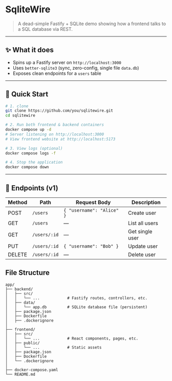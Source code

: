 # SqliteWire
> A dead-simple Fastify + SQLite demo showing how a frontend talks to a SQL database via REST.

---

## ✨ What it does
- Spins up a Fastify server on `http://localhost:3000`
- Uses `better-sqlite3` (sync, zero-config, single file `data.db`)
- Exposes clean endpoints for a `users` table

---

## 🚀 Quick Start

```bash
# 1. clone
git clone https://github.com/you/sqlitewire.git
cd sqlitewire

# 2. Run both frontend & backend containers
docker compose up -d
# Server listening on http://localhost:3000
# View frontend website at http://localhost:5173

# 3. View logs (optional)
docker compose logs -f

# 4. Stop the application
docker compose down

```

---

## 📡 Endpoints (v1)

| Method | Path        | Request Body                        | Description        |
|--------|-------------|-------------------------------------|--------------------|
| POST   | `/users`    | `{ "username": "Alice" }`           | Create user        |
| GET    | `/users`    | —                                   | List all users     |
| GET    | `/users/:id`| —                                   | Get single user    |
| PUT    | `/users/:id`| `{ "username": "Bob" }`             | Update user        |
| DELETE | `/users/:id`| —                                   | Delete user        |


## File Structure
```
app/
├── backend/
│   ├── src/
│   │   └── ...            # Fastify routes, controllers, etc.
│   ├── data/
│   │   └── app.db         # SQLite database file (persistent)
│   ├── package.json
│   ├── Dockerfile
│   ├── .dockerignore
│
├── frontend/
│   ├── src/
│   │   └── ...            # React components, pages, etc.
│   ├── public/
│   │   └── ...            # Static assets
│   ├── package.json
│   ├── Dockerfile
│   └── .dockerignore
│
├── docker-compose.yaml
└── README.md
```
